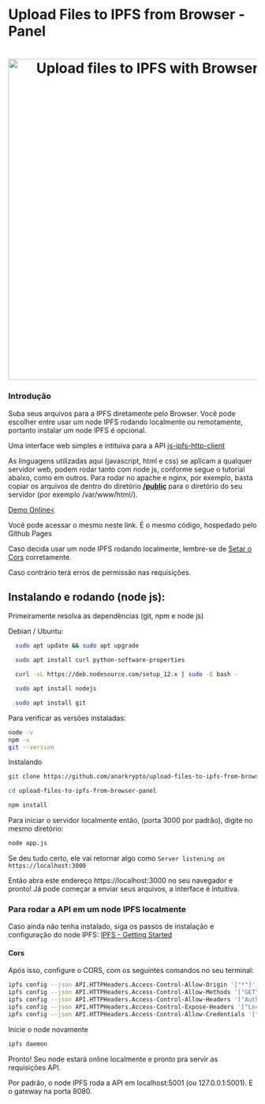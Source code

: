 # Upload Files to IPFS from Browser - Panel

<h1 align="center">
  <img width="650px" src="https://raw.githubusercontent.com/anarkrypto/upload-files-to-ipfs-from-browser-panel/master/public/img/preview.png" alt="Upload files to IPFS with Browser - Panel" />
</h1>


<h3>Introdução</h3>

Suba seus arquivos para a IPFS diretamente pelo Browser.
Você pode escolher entre usar um node IPFS rodando localmente ou remotamente, portanto instalar um node IPFS é opcional.

Uma interface web simples e intituiva para a API [js-ipfs-http-client](https://github.com/ipfs/js-ipfs-http-client)

As linguagens utilizadas aqui (javascript, html e css) se aplicam a qualquer servidor web, podem rodar tanto com node js, conforme segue o tutorial abaixo, como em outros. 
Para rodar no apache e nginx, por exemplo, basta copiar os arquivos de dentro do diretório 
[<strong>/public</strong>](https://github.com/anarkrypto/upload-files-to-ipfs-from-browser-panel/tree/master/public") para o diretório do seu servidor (por exemplo /var/www/html/).

  [Demo Online<](https://forkracy.github.io/upload-files-to-ipfs-from-browser-panel/public/)
  
  
  
Você pode acessar o mesmo neste link. É o mesmo código, hospedado pelo Github Pages


Caso decida usar um node IPFS rodando localmente, lembre-se de [Setar o Cors](#Cors) corretamente.

Caso contrário terá erros de permissão nas requisiçôes.

## Instalando e rodando (node js):

Primeiramente resolva as dependências (git, npm e node js)

Debian / Ubuntu:
```bash
  sudo apt update && sudo apt upgrade

  sudo apt install curl python-software-properties

  curl -sL https://deb.nodesource.com/setup_12.x | sudo -E bash -

  sudo apt install nodejs

  sudo apt install git
```

Para verificar as versões instaladas:
```bash
node -v
npm -v
git --version
```

Instalando

```bash
git clone https://github.com/anarkrypto/upload-files-to-ipfs-from-browser-panel.git

cd upload-files-to-ipfs-from-browser-panel

npm install
```


 Para iniciar o servidor localmente então,  (porta 3000 por padrão), digite no mesmo diretório:

```bash
node app.js
```

Se deu tudo certo, ele vai retornar algo como
``` Server listening on https://localhost:3000 ```

Então abra este endereço https://localhost:3000 no seu navegador e pronto! Já pode começar a enviar seus arquivos, a interface é intuitiva.


### Para rodar a API em um node IPFS localmente 


Caso ainda não tenha instalado, siga os passos de instalação e configuração do node IPFS: [IPFS - Getting Started](https://ipfs.io/ipfs/Qme5m1hmmMbjdzcDeUC2LtHZxAABYtdmq5mBpvtBsC8VL5/docs/getting-started/)

#### Cors
Após isso, configure o CORS, com os seguintes comandos no seu terminal:

```bash
ipfs config --json API.HTTPHeaders.Access-Control-Allow-Origin '["*"]'
ipfs config --json API.HTTPHeaders.Access-Control-Allow-Methods '["GET", "POST"]'
ipfs config --json API.HTTPHeaders.Access-Control-Allow-Headers '["Authorization"]'
ipfs config --json API.HTTPHeaders.Access-Control-Expose-Headers '["Location"]'
ipfs config --json API.HTTPHeaders.Access-Control-Allow-Credentials '["true"]'
```

Inicie o node novamente
```bash
ipfs daemon 
```

Pronto! Seu node estará online localmente e pronto pra servir as requisições API. 

Por padrão, o node IPFS roda a API em localhost:5001 (ou 127.0.0.1:5001). E o gateway na porta 8080.
